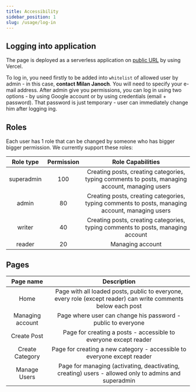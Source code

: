```yaml
---
title: Accessibility
sidebar_position: 1
slug: /usage/log-in
---
```


## Logging into application

The page is deployed as a serverless application on [public URL](https://pia-e.vercel.app/) by using Vercel.

To log in, you need firstly to be added into `whitelist` of allowed user by admin - in this case, **contact Milan Janoch**. You will
need to specify your e-mail address. After admin give you permissions, you can log in using two options - by using Google account or by using
credentials (email + password). That password is just temporary - user can immediately change him after logging ing.

## Roles

Each user has 1 role that can be changed by someone who has bigger bigger permission. We currently support these roles:

| Role type  | Permission |                                        Role Capabilities                                        |
| :--------: | :--------: | :---------------------------------------------------------------------------------------------: |
| superadmin |    100     | Creating posts, creating categories, typing comments to posts, managing account, managing users |
|   admin    |     80     | Creating posts, creating categories, typing comments to posts, managing account, managing users |
|   writer   |     40     |         Creating posts, creating categories, typing comments to posts, managing account         |
|   reader   |     20     |                                        Managing account                                         |

## Pages

|    Page name     |                                                  Description                                                  |
| :--------------: | :-----------------------------------------------------------------------------------------------------------: |
|       Home       | Page with all loaded posts, public to everyone, every role (except reader) can write comments below each post |
| Managing account |                         Page where user can change his password - public to everyone                          |
|   Create Post    |                       Page for creating a posts - accessible to everyone except reader                        |
| Create Category  |                    Page for creating a new category - accessible to everyone except reader                    |
|   Manage Users   |     Page for managing (activating, deactivating, creating) users - allowed only to admins and superadmin      |
